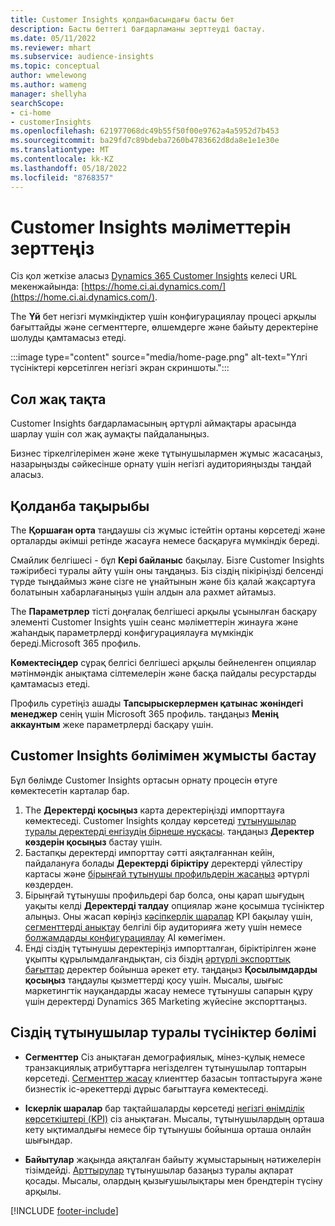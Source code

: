 ```yaml
---
title: Customer Insights қолданбасындағы басты бет
description: Басты беттегі бағдарламаны зерттеуді бастау.
ms.date: 05/11/2022
ms.reviewer: mhart
ms.subservice: audience-insights
ms.topic: conceptual
author: wmelewong
ms.author: wameng
manager: shellyha
searchScope:
- ci-home
- customerInsights
ms.openlocfilehash: 621977068dc49b55f50f00e9762a4a5952d7b453
ms.sourcegitcommit: ba29fd7c89bdeba7260b4783662d8da8e1e1e30e
ms.translationtype: MT
ms.contentlocale: kk-KZ
ms.lasthandoff: 05/18/2022
ms.locfileid: "8768357"
---
```

# <a name="explore-customer-insights"></a>Customer Insights мәліметтерін зерттеңіз

Сіз қол жеткізе аласыз [Dynamics 365 Customer Insights](https://home.ci.ai.dynamics.com/) келесі URL мекенжайында: [https://home.ci.ai.dynamics.com/](https://home.ci.ai.dynamics.com/).

The **Үй** бет негізгі мүмкіндіктер үшін конфигурациялау процесі арқылы бағыттайды және сегменттерге, өлшемдерге және байыту деректеріне шолуды қамтамасыз етеді.

:::image type="content" source="media/home-page.png" alt-text="Үлгі түсініктері көрсетілген негізгі экран скриншоты.":::

## <a name="left-side-pane"></a>Сол жақ тақта

Customer Insights бағдарламасының әртүрлі аймақтары арасында шарлау үшін сол жақ аумақты пайдаланыңыз.

Бизнес тіркелгілерімен және жеке тұтынушылармен жұмыс жасасаңыз, назарыңызды сәйкесінше орнату үшін негізгі аудиторияңызды таңдай аласыз.

## <a name="application-header"></a>Қолданба тақырыбы

The **Қоршаған орта** таңдаушы сіз жұмыс істейтін ортаны көрсетеді және орталарды әкімші ретінде жасауға немесе басқаруға мүмкіндік береді.

Смайлик белгішесі - бұл **Кері байланыс** бақылау. Бізге Customer Insights тәжірибесі туралы айту үшін оны таңдаңыз. Біз сіздің пікіріңізді белсенді түрде тыңдаймыз және сізге не ұнайтынын және біз қалай жақсартуға болатынын хабарлағаныңыз үшін алдын ала рахмет айтамыз.

The **Параметрлер** тісті доңғалақ белгішесі арқылы ұсынылған басқару элементі Customer Insights үшін сеанс мәліметтерін жинауға және жаһандық параметрлерді конфигурациялауға мүмкіндік береді.Microsoft 365 профиль.

**Көмектесіңдер** сұрақ белгісі белгішесі арқылы бейнеленген опциялар мәтінмәндік анықтама сілтемелерін және басқа пайдалы ресурстарды қамтамасыз етеді.

Профиль суретіңіз ашады **Тапсырыскерлермен қатынас жөніндегі менеджер** сенің үшін Microsoft 365 профиль. таңдаңыз **Менің аккаунтым** жеке параметрлерді басқару үшін.

## <a name="getting-started-with-customer-insights-section"></a>Customer Insights бөлімімен жұмысты бастау

Бұл бөлімде Customer Insights ортасын орнату процесін өтуге көмектесетін карталар бар.

1. The **Деректерді қосыңыз** карта деректеріңізді импорттауға көмектеседі. Customer Insights қолдау көрсетеді [тұтынушылар туралы деректерді енгізудің бірнеше нұсқасы](data-sources.md). таңдаңыз **Деректер көздерін қосыңыз** бастау үшін.
1. Бастапқы деректерді импорттау сәтті аяқталғаннан кейін, пайдалануға болады **Деректерді біріктіру** деректерді үйлестіру картасы және [бірыңғай тұтынушы профильдерін жасаңыз](data-unification.md) әртүрлі көздерден. 
1. Бірыңғай тұтынушы профильдері бар болса, оны қарап шығудың уақыты келді **Деректерді талдау** опциялар және қосымша түсініктер алыңыз. Оны жасап көріңіз [кәсіпкерлік шаралар](measures.md) KPI бақылау үшін, [сегменттерді анықтау](segments.md) белгілі бір аудиторияға жету үшін немесе [болжамдарды конфигурациялау](predictions-overview.md) AI көмегімен.
1. Енді сіздің тұтынушы деректеріңіз импортталған, біріктірілген және ұқыпты құрылымдалғандықтан, сіз біздің [әртүрлі экспорттық бағыттар](export-destinations.md) деректер бойынша әрекет ету. таңдаңыз **Қосылымдарды қосыңыз** таңдаулы қызметтерді қосу үшін. Мысалы, шығыс маркетингтік науқандарды жасау немесе тұтынушы сапарын құру үшін деректерді Dynamics 365 Marketing жүйесіне экспорттаңыз. 

## <a name="your-customer-insights-section"></a>Сіздің тұтынушылар туралы түсініктер бөлімі

- **Сегменттер** Сіз анықтаған демографиялық, мінез-құлық немесе транзакциялық атрибуттарға негізделген тұтынушылар топтарын көрсетеді. [Сегменттер жасау](segments.md) клиенттер базасын топтастыруға және бизнестік іс-әрекеттерді дұрыс бағыттауға көмектеседі.

- **Іскерлік шаралар** бар тақтайшаларды көрсетеді [негізгі өнімділік көрсеткіштері (KPI)](measures.md) сіз анықтаған. Мысалы, тұтынушылардың орташа кету ықтималдығы немесе бір тұтынушы бойынша орташа онлайн шығындар.

- **Байытулар** жақында аяқталған байыту жұмыстарының нәтижелерін тізімдейді. [Арттырулар](enrichment-hub.md) тұтынушылар базаңыз туралы ақпарат қосады. Мысалы, олардың қызығушылықтары мен брендтерін түсіну арқылы.


[!INCLUDE [footer-include](includes/footer-banner.md)]
